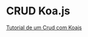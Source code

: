 CRUD Koa.js
===

[Tutorial de um Crud com Koajs](https://medium.com/@fabianomonte/criando-um-crud-simples-com-koa-67d9b99a71b4#.8on8gk7qq)
